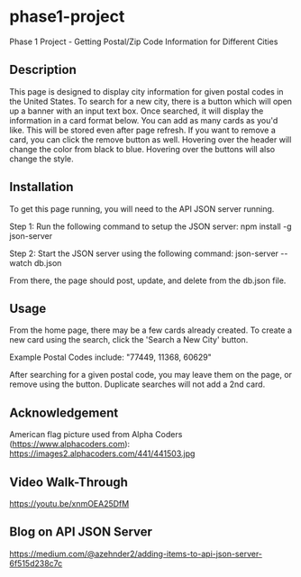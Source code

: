 # phase1-project

Phase 1 Project - Getting Postal/Zip Code Information for Different Cities

## Description

This page is designed to display city information for given postal codes in the United States. To search for a new city, there is a button which will open up a banner with an input text box. Once searched, it will display the information in a card format below. You can add as many cards as you'd like. This will be stored even after page refresh. If you want to remove a card, you can click the remove button as well. Hovering over the header will change the color from black to blue. Hovering over the buttons will also change the style.

## Installation

To get this page running, you will need to the API JSON server running. 

Step 1: Run the following command to setup the JSON server:
npm install -g json-server

Step 2: Start the JSON server using the following command:
json-server --watch db.json

From there, the page should post, update, and delete from the db.json file.

## Usage

From the home page, there may be a few cards already created. To create a new card using the search, click the 'Search a New City' button.

Example Postal Codes include: "77449, 11368, 60629"

After searching for a given postal code, you may leave them on the page, or remove using the button. Duplicate searches will not add a 2nd card.

## Acknowledgement

American flag picture used from Alpha Coders (https://www.alphacoders.com): https://images2.alphacoders.com/441/441503.jpg

## Video Walk-Through

https://youtu.be/xnmOEA25DfM 

## Blog on API JSON Server 

https://medium.com/@azehnder2/adding-items-to-api-json-server-6f515d238c7c 